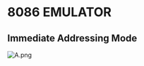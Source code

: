 # 8086 EMULATOR

## Immediate Addressing Mode

![A.png](https://github.com/Tan12d/8086-Programming/assets/100254217/423417a2-48a6-47c8-88ab-d300b5ac7a08)
